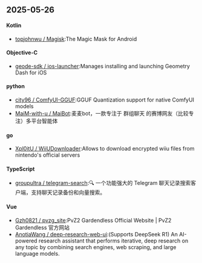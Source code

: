 ## 2025-05-26
#### Kotlin
* [topjohnwu / Magisk](https://github.com/topjohnwu/Magisk):The Magic Mask for Android
#### Objective-C
* [geode-sdk / ios-launcher](https://github.com/geode-sdk/ios-launcher):Manages installing and launching Geometry Dash for iOS
#### python
* [city96 / ComfyUI-GGUF](https://github.com/city96/ComfyUI-GGUF):GGUF Quantization support for native ComfyUI models
* [MaiM-with-u / MaiBot](https://github.com/MaiM-with-u/MaiBot):麦麦bot，一款专注于 群组聊天 的赛博网友（比较专注）多平台智能体
#### go
* [Xpl0itU / WiiUDownloader](https://github.com/Xpl0itU/WiiUDownloader):Allows to download encrypted wiiu files from nintendo's official servers
#### TypeScript
* [groupultra / telegram-search](https://github.com/groupultra/telegram-search):🔍 一个功能强大的 Telegram 聊天记录搜索客户端，支持聊天记录备份和向量搜索。
#### Vue
* [Gzh0821 / pvzg_site](https://github.com/Gzh0821/pvzg_site):PvZ2 Gardendless Official Website | PvZ2 Gardendless 官方网站
* [AnotiaWang / deep-research-web-ui](https://github.com/AnotiaWang/deep-research-web-ui):(Supports DeepSeek R1) An AI-powered research assistant that performs iterative, deep research on any topic by combining search engines, web scraping, and large language models.
